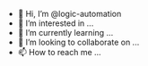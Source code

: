 - 👋 Hi, I’m @logic-automation
- 👀 I’m interested in ...
- 🌱 I’m currently learning ...
- 💞️ I’m looking to collaborate on ...
- 📫 How to reach me ...

<!---
logic-automation/logic-automation is a ✨ special ✨ repository because its `README.md` (this file) appears on your GitHub profile.
You can click the Preview link to take a look at your changes.
--->
